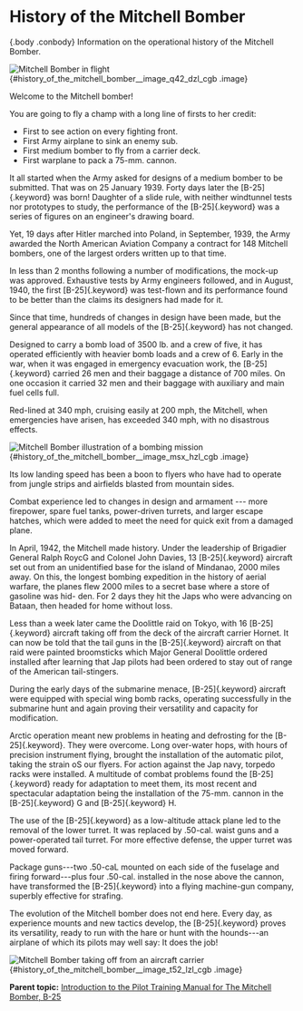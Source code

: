 
History of the Mitchell Bomber
==============================

 {.body .conbody}
Information on the operational history of the Mitchell Bomber.

![Mitchell Bomber in
flight](../images/mitchell_bomber_flight_left.png){#history_of_the_mitchell_bomber__image_q42_dzl_cgb
.image}

Welcome to the Mitchell bomber!

You are going to fly a champ with a long line of firsts to her credit:

-   First to see action on every fighting front.
-   First Army airplane to sink an enemy sub.
-   First medium bomber to fly from a carrier deck.
-   First warplane to pack a 75-mm. cannon.

It all started when the Army asked for designs of a medium bomber to be
submitted. That was on 25 January 1939. Forty days later the
[B-25]{.keyword} was born! Daughter of a slide rule, with neither
windtunnel tests nor prototypes to study, the performance of the
[B-25]{.keyword} was a series of figures on an engineer\'s drawing
board.

Yet, 19 days after Hitler marched into Poland, in September, 1939, the
Army awarded the North American Aviation Company a contract for 148
Mitchell bombers, one of the largest orders written up to that time.

In less than 2 months following a number of modifications, the mock-up
was approved. Exhaustive tests by Army engineers followed, and in
August, 1940, the first [B-25]{.keyword} was test-flown and its
performance found to be better than the claims its designers had made
for it.

Since that time, hundreds of changes in design have been made, but the
general appearance of all models of the [B-25]{.keyword} has not
changed.

Designed to carry a bomb load of 3500 lb. and a crew of five, it has
operated efficiently with heavier bomb loads and a crew of 6. Early in
the war, when it was engaged in emergency evacuation work, the
[B-25]{.keyword} carried 26 men and their baggage a distance of 700
miles. On one occasion it carried 32 men and their baggage with
auxiliary and main fuel cells full.

Red-lined at 340 mph, cruising easily at 200 mph, the Mitchell, when
emergencies have arisen, has exceeded 340 mph, with no disastrous
effects.

![Mitchell Bomber illustration of a bombing
mission](../images/mitchell_bombing_run.png){#history_of_the_mitchell_bomber__image_msx_hzl_cgb
.image}

Its low landing speed has been a boon to flyers who have had to operate
from jungle strips and airfields blasted from mountain sides.

Combat experience led to changes in design and armament --- more
firepower, spare fuel tanks, power-driven turrets, and larger escape
hatches, which were added to meet the need for quick exit from a damaged
plane.

In April, 1942, the Mitchell made history. Under the leadership of
Brigadier General Ralph RoycG and Colonel John Davies, 13
[B-25]{.keyword} aircraft set out from an unidentified base for the
island of Mindanao, 2000 miles away. On this, the longest bombing
expedition in the history of aerial warfare, the planes flew 2000 miles
to a secret base where a store of gasoline was hid- den. For 2 days they
hit the Japs who were advancing on Bataan, then headed for home without
loss.

Less than a week later came the Doolittle raid on Tokyo, with 16
[B-25]{.keyword} aircraft taking off from the deck of the aircraft
carrier Hornet. It can now be told that the tail guns in the
[B-25]{.keyword} aircraft on that raid were painted broomsticks which
Major General Doolittle ordered installed after learning that Jap pilots
had been ordered to stay out of range of the American tail-stingers.

During the early days of the submarine menace, [B-25]{.keyword} aircraft
were equipped with special wing bomb racks, operating successfully in
the submarine hunt and again proving their versatility and capacity for
modification.

Arctic operation meant new problems in heating and defrosting for the
[B-25]{.keyword}. They were overcome. Long over-water hops, with hours
of precision instrument flying, brought the installation of the
automatic pilot, taking the strain oS our flyers. For action against the
Jap navy, torpedo racks were installed. A multitude of combat problems
found the [B-25]{.keyword} ready for adaptation to meet them, its most
recent and spectacular adaptation being the installation of the 75-mm.
cannon in the [B-25]{.keyword} G and [B-25]{.keyword} H.

The use of the [B-25]{.keyword} as a low-altitude attack plane led to
the removal of the lower turret. It was replaced by .50-cal. waist guns
and a power-operated tail turret. For more effective defense, the upper
turret was moved forward.

Package guns---two .50-caL mounted on each side of the fuselage and
firing forward---plus four .50-cal. installed in the nose above the
cannon, have transformed the [B-25]{.keyword} into a flying machine-gun
company, superbly effective for strafing.

The evolution of the Mitchell bomber does not end here. Every day, as
experience mounts and new tactics develop, the [B-25]{.keyword} proves
its versatility, ready to run with the hare or hunt with the hounds---an
airplane of which its pilots may well say: It does the job!

![Mitchell Bomber taking off from an aircraft
carrier](../images/carrier_takeoff.png){#history_of_the_mitchell_bomber__image_t52_lzl_cgb
.image}




**Parent topic:** [Introduction to the Pilot Training Manual for The
Mitchell Bomber,
B-25](../topics/introduction_to_the_pilot_training_manual.md "This manual is the text for your training as a B-25 pilot and airplane commander.")



